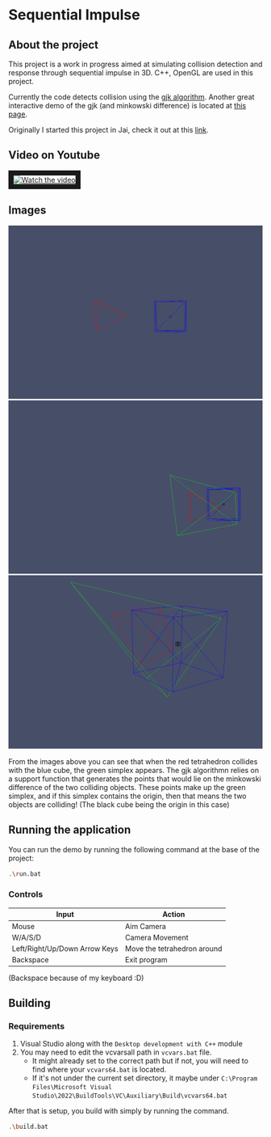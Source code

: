 # Sequential Impulse

## About the project
This project is a work in progress aimed at simulating collision detection and response through sequential impulse in 3D. C++, OpenGL are used in this project.

Currently the code detects collision using the [gjk algorithm](https://en.wikipedia.org/wiki/Gilbert%E2%80%93Johnson%E2%80%93Keerthi_distance_algorithm). Another great interactive demo of the gjk (and minkowski difference) is located at [this page](https://cse442-17f.github.io/Gilbert-Johnson-Keerthi-Distance-Algorithm/).

Originally I started this project in Jai, check it out at this [link](https://github.com/dbzguy56/sequentialImpulse).

## Video on Youtube
<a href="http://www.youtube.com/watch?feature=player_embedded&v=eXs0cLVw3w8" target="_blank">
 <img src="http://img.youtube.com/vi/eXs0cLVw3w8/mqdefault.jpg" alt="Watch the video" width="240" height="180" border="10" />
</a>


## Images
![gjk_1](/assets/images/gjk_1.png)
![gjk_2](/assets/images/gjk_2.png)
![gjk_3](/assets/images/gjk_3.png)

From the images above you can see that when the red tetrahedron collides with the blue cube, the green simplex appears. The gjk algorithmn relies on a support function that generates the points that would lie on the minkowski difference of the two colliding objects. These points make up the green simplex, and if this simplex contains the origin, then that means the two objects are colliding! (The black cube being the origin in this case)


## Running the application
You can run the demo by running the following command at the base of the project:

```bash
.\run.bat
```


### Controls
| Input | Action |
| ----- | ------ |
| Mouse | Aim Camera |
| W/A/S/D | Camera Movement |
| Left/Right/Up/Down Arrow Keys | Move the tetrahedron around |
| Backspace | Exit program |

(Backspace because of my keyboard :D)


## Building

### Requirements
1. Visual Studio along with the `Desktop development with C++` module
2. You may need to edit the vcvarsall path in `vcvars.bat` file.
   - It might already set to the correct path but if not, you will need to find where your `vcvars64.bat` is located.
   - If it's not under the current set directory, it maybe under `C:\Program Files\Microsoft Visual Studio\2022\BuildTools\VC\Auxiliary\Build\vcvars64.bat`


After that is setup, you build with simply by running the command.

```bash
.\build.bat
```
